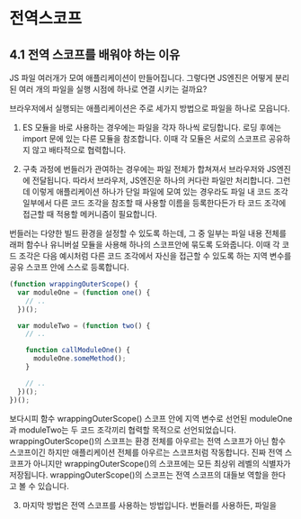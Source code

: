 # 전역스코프

## 4.1 전역 스코프를 배워야 하는 이유

JS 파일 여러개가 모여 애플리케이션이 만들어집니다. 그렇다면 JS엔진은 어떻게 분리된 여러 개의 파일을 실행 시점에 하나로 연결 시키는 걸까요?

브라우저에서 실행되는 애플리케이션은 주로 세가지 방법으로 파일을 하나로 모읍니다.

1. ES 모듈을 바로 사용하는 경우에는 파일을 각자 하나씩 로딩합니다. 로딩 후에는 import 문에 있는 다른 모듈을 참조합니다. 이때 각 모듈은 서로의 스코프르 공유하지 않고 배타적으로 협력합니다.

2. 구축 과정에 번들러가 관여하는 경우에는 파일 전체가 합쳐져서 브라우저와 JS엔진에 전달됩니다. 따라서 브라우저, JS엔진운 하나의 커다란 파일만 처리합니다. 그런데 이렇게 애플리케이션 하나가 단일 파일에 모여 있는 경우라도 파일 내 코드 조각 일부에서 다른 코드 조각을 참조할 때 사용할 이름을 등록한다든가 타 코드 조각에 접근할 때 적용할 메커니즘이 필요합니다.

번들러는 다양한 빌드 환경을 설정할 수 있도록 하는데, 그 중 일부는 파일 내용 전체를 래퍼 함수나 유니버설 모듈을 사용해 하나의 스코프안에 묶도록 도와줍니다. 이때 각 코드 조각은 다음 예시처럼 다른 코드 조각에서 자신을 접근할 수 있도록 하는 지역 변수를 공유 스코프 안에 스스로 등록합니다.

```js
(function wrappingOuterScope() {
  var moduleOne = (function one() {
    // ..
  })();

  var moduleTwo = (function two() {
    // ..

    function callModuleOne() {
      moduleOne.someMethod();
    }

    // ..
  })();
})();
```

보다시피 함수 wrappingOuterScope() 스코프 안에 지역 변수로 선언된 moduleOne과 moduleTwo는 두 코드 조각끼리 협력할 목적으로 선언되었습니다.
wrappingOuterScope()의 스코프는 환경 전체를 아우르는 전역 스코프가 아닌 함수 스코프이긴 하지만 애플리케이션 전체를 아우르는 스코프처럼 작동합니다. 진짜 전역 스코프가 아니지만 wrappingOuterScope()의 스코프에는 모든 최상위 레벨의 식별자가 저장됩니다. wrappingOuterScope()의 스코프는 전역 스코프의 대들보 역할을 한다고 볼 수 있습니다.

3. 마지막 방법은 전역 스코프를 사용하는 방법입니다. 번들러를 사용하든, 파일을 <script> 태그를 사용하거나 동적으로 리소스를 로딩해 단순히 브러우저에 개별적으로 불러오든 상관없이 모든 코드 조각을 아우른 하나의 스코프가 ㅇ벗는 경우라면 코드 조각들이 협업할 수 있는 유일한 방법은 전역 스코프를 통해서입니다.

```js
var moduleOne = (function one() {
  // ..
})();
var moduleTwo = (function two() {
  // ..

  function callModuleOne() {
    moduleOne.someMethod();
  }

  // ..
})();
```

세번째 방법을 활용할 때의 번들리 결과 코드는 대게 위와 같습니다.

moduleOne, moduleTwo는 전역 스코프로 던져지고 이 둘을 감싸는 함수 스코프는 없는 것을 확인할 수 있습니다. 그런데 이 상황은 다음 예시처럼 파일이 두개 있고, 프로그램 실행을 위해 파일을 각각 로딩해야 하는 상황과 같습니다.

module1.js의 코드는 아래와 같습니다.

```js
var moduleOne = (function one() {
  // ..
})();
```

module2.js의 코드는 아래와 같습니다.

```js
var moduleTwo = (function two() {
  // ..

  function callModuleOne() {
    moduleOne.someMethod();
  }

  // ..
})();
```

브라우저 환경에서 독립된 .js파일 여러개를 불러와야 하는 상황입니다. 이 경우, 개별 파일이 공유하는 유일한 리소스는 전역 스코프이므로 각 파일의 최상위 스코프에 선언된 변수들은 전역 스코프의 전역 변수과 됩니다.

전역 스코프는 런타임에 프로그램을 구성하는 코드 조각들이 어디에 있는지, 그리고 각 코드 조각이 어떤 방식으로 다른 코드 조각에 접근해 협력하는지에 관여하는 것뿐만 아니라 다음의 경우에도 사용합니다.

- JS 내장 기능을 사용할 때
  원싯값: undefined, null, Infinity, NaN
  네이티브 객체: Date(), Object(), String(), etc.
  전역 함수: eval(), parseInt(), etc.
  네임스페이스: Math, Atomics, JSON
  JS 협력 관계 기술: Intl, WebAssembly

- 특정 호스팅 환경에서 제공하는 내장 기능을 사용할 때
  콘솔 console (and its methods)
  DOM (window, document, etc)
  타이머 timers (setTimeout(..), etc)
  웹 API: navigator, history, geolocation, WebRTC, etc.

변수를 전역에 때려 넣으면 안된다는 것은 거의 모든 개발자들이 동의할 겁니다. 변수 전체를 전역 스코프에 선언하는 건 버그가 발생하길 기도하는 것과 다름없습니다. 하지만 모든 JS 프로그램이 전역 스코프를 접착제 삼아 파일을 모으로 실행한다는 사실은 부인할 수 없습니다.

## 4.2 전역 스코프의 위치

전역 스코프는 함수나 블록 안이 아닌 파일 가장 바깥쪽에 위치한다고 생각할 수 있는데, 실상은 그리 간단하지 않습니다.

### 4.2.1 브라우저의 창 window 객체

전역 스코프가 처리되는 환경 중 가장 순수한 환경은 브라우저에서 단독으로 .js 파일을 로드할 때 관찰 할 수 있습니다. 파일을 로드할 때 브라우저가 자동으로 추가하는게 없어서 "순수"라는 단어를 사용한 것은 아닙니다. 파일 로드 시 많은 것이 추가될 수 있습니다. 하지만 브라우저는 코드 침입을 최소하하고, 전역 스코프가 작동할 때 간섭도 최대한 하지 않습니다.

```js
var studentName = "기원";

function hello() {
  console.log(`Hello, ${studentName}!`);
}

hello();
// Hello, 기원!
```

`<script>`태그 안에 코드를 넣거나, 마크업 안에 `<script src = ...>`로 코드를 연결, 혹은 태그에 대응하는 DOM요소를 동적으로 생성하면, 이 JS 코드를 브라우저 환경에 불러올 수 있습닏. 세 경우 모두 식별자 studentName과 hello가 전역 스코프에 선언됩니다.

식별자가 전역 스코프에 선언된다는 말은 전역 객체의 프로퍼티를 통해 해당 식별자에 접근할 수 있다는 말과 같습니다.

```js
var studentName = "기원";

function hello() {
  console.log(`Hello, ${window.studentName}!`);
}

window.hello();
// Hello, 기원!
```

JS 명세서를 읽어보면 예시에서 외부 스코프가 글로벌 스코프이고 studentName은 전역 변수가 된다는 사실이 당연하다는 걸 알 수 있습니다.

순수라는 단어를 쓴 것은 바로 이런 이유 때문입니다. 그런데 불행하게도 이런 작동 방식이 모든 JS 호스트 환경에서 보장되는 것은 아닙니다. JS 개발자들이 예상치 않은 결과에 종종 놀라는 이유가 바로 여기 있습니다.

### 전역을 가리는 전역

3장에서 본 섀도잉과 전역 섀도잉을 다시 떠올려 봅시다. 안쪽 스코프에 선언된 변수는 바깥쪽 스코프에 선언된 이름이 같은 변수를 가리고 접근을 막습니다.

그런데 전역 변수와 이와 이름이 같은 전역 프로퍼티는 섀도잉과 다른 방식으로 작동합니다. 전역 스코프에서는 다음 예시처럼 전역 객체의 프로퍼티가 전역 변수이 의해 가려집니다.

```js
window.something = 422;

let something = "alswla";

console.log(something);
// alswla

console.log(window.something);
// 422
```

let으로 변수 something을 선언하면 전역 변수가 추가되지만 전역 객체의 프로퍼티가 추가 되지는 않습니다. 그 영향으로 something 렉시컬 식별자가 something전역 객체 프로퍼티를 가리게 됩니다.

전역 객체에 있는 프로퍼티와 전역 스코프에 등록된 식별자가 다르게 작동하도록 코드를 작성하는 건 좋지 않습니다. 나중에 코드를 읽게 될 사람이 분명 실수하게 될 것입니다.

전역에 무언가를 선언할 때 실수를 막을 수 있는 가장 좋은 방법은 전역에서는 항상 var를 쓰는 것입니다. let과 const는 블록 스코프에서만 쓰고 말이죠.

### DOM 전역 변수

앞서 저는(심슨)은 다양한 JS 호스트 환경 중 브라우저가 전역 스코프 처리 관점에서 가장 순수한 환경이라고 주장했습니다. 그런데 사실 브라우저는 완전히 순수한 환경이 아닙니다.

브라우저에서 돌아가는 JS 프로그램을 다뤄보면 알겠지만, DOM 요소에 id 속성을 추가하면 전역 변수가 자동으로 생기게 되고, 이 변수를 통해 해당 DOM 요소에 접근할 수 있습니다.

먼저 예시로 사용할 마크업 파일을 봅시다.

```js
<ul id="my-todo-list">
  <li id="first">다이어트</li>
  ..
</ul>
```

그리고 다음 JS파일을 페이지에 연동했다고 가정합니다.

```js
first;
// <li id="first">..</li>

window["my-todo-list"];
// <ul id="my-todo-list">..</ul>
```

DOM id 속성값이 유효한 렉시컬 이름인 경우에는 새로운 렉시컬 변수가 생성되면서 전역 변수를 통해 해당 DOM에 접근할 수 있습니다. id 속성값이 유효하지 않은 렉시컬 이름이면, 오직 전역 객체를 통해서만 DOM 요소에 접근 가능합니다.

이런 식으로 id 속성이 있는 DOM요소에 대응하는 변수를 자동으로 전역에 등록하는 것은 브라우저 환경에서 오래전부터 지원하던 기능입니다. 레거시를 개선할 수 있게지만, 여전히 레거시 기능을 지원하는 이유는 만들어진 지 오래된 사이트 중 자동 변수 등록에 의존하는 경우가 많기 때문입니다. 여러분은 자동으로 등록된 전역 변수는 되도록 사용하지 마세요

### window.name의 정체

```js
var name = 422;

console.log(name, typeof name);
// "422" string
```

예시와는 별개로 window.name은 브라우저가 전역에 미리 정의해놓은 전역 객체의 프로퍼티인데, 언뜻보면 이 프로퍼티는 전역 변수처럼 작동한다고 생각할 수 있습니다. 하지만 일반 전역 변수와는 다르게 작동합니다.

예시처럼 var를 사용해서 전역에 변수를 선언하면 이미 선언되어 있는 전역 객체 프로퍼티 name을 가리지는 않습니다. 전역 스코프에 name이라는 이름을 가진 프로퍼티가 있기 때문에 var는 무시되고 숫자 422는 window.name의 값이 됩니다. 참고로 앞서 논의 했듯이 let name으로 변수를 선언했다면 별도의 전역 변수 name이 생기면서 window.name은 가려졌을 겁니다.

그런데 분명 name에 숫자 422을 할당했는데도 값을 읽으면 문자열 "422"가 튀어나옵니다. 이렇게 브라우저가 이상하게 작동하는 이유는 name 프로퍼티는 사전에 정의된 getter, setter이기 때문입니다. 그리고 setter에는 어떤 값이든 문자열로 변환시키는 규칙이 있고요.

### 4.2.2 웹 워커

웹워커는 브라우저에서 돌아가는 JS의 작동 방식을 바꿔주는 웹 플랫폼 확장기능입니다. JS파일을 별도의 스레드에서 돌아가게 해줍니다.

웹 워커를 사용하는 프로그램은 별도의 스레드에서 실행되므로 레이스 컨디션이나 기타 경쟁 상태를 막거나 피하려는 목적으로 메인 애플리케이션 스레드와 통신이 제한됩니다.

웹 워커는 완전히 별개의 프로그램으로 취급되므로 메인 JS프로그램과 전역 스코프를 공유하지 않습니다. 하지만 코드를 실행하는 건 브라우저의 JS엔진이므로 웹 워커에도 순수 전역 스코프 메커니즘이 적용되느 않을까하는 기대를 할 수 있습니다. 하지만 웹 워커에서는 DOM에 접근할 수 없으므로 전역 스코프에 접근할 수 있게 하는 window를 사용하지 못합니다.

웹 워커에서 전역 객체에 접근하려면 일반적으로 self 키워드를 사용합니다.

```js
var studentName = "민지";
let studentID = 11;

function hello() {
  console.log(`Hello, ${self.studentName}!`);
}

self.hello();
// Hello, 민지!

self.studentID;
// undefined
```

메인 JS 프로그램과 마찬가지로 var와 function 선언은 self처럼 전역 객체에 미러링 프로퍼티를 생성하지만, let을 비롯한 그 이외의 선언은 미러링 프로퍼티를 생성하지 않습니다.

웹 워커 예시처럼 전역 스코프는 일반 JS프로그램의 전역 스코프와 작동 방식이 거의 같습니다. DOM과 엮일 일이 없으므로 훨씬 더 순수하게 작동한다 말할 수 있겠니요.

### 4.2.3 개발자 도구와 콘솔 REPL

개발자 도구는 JS환경을 완전히 재현하지 않습니다. 개발자 도구는 JS코드를 처리하지만 DX라 부르는 개발자 경험을 향상시키기 위해 UX가 설계되었습니다.

DX를 중시하며 일반 JS 프로그램을 처리할 때 보다, 덜 엄격하게 JS 코드 조각을 처리하다 보면 눈에 띄는 차이가 보입니다. 일반 JS 프로그램이었다면 오류가 났을 코드도 개발자 도구에서 입력하면 오류가 나지 않는 식으로요.

이러한 차이 중 스코프와 연관된 사례는 다음과 같습니다.

- 전역 스코프의 작동 방식
- 호이스팅
- 가장 바깥 스코프에서 블록 스코프를 선언을 할 때

콘솔이나 REPL을 사용해 가장 바깥 스코프에 문을 입력하면, 해당 문이 실제 전역 스코프에서 처리되는 것처럼 보이지만 실제로는 그렇지 않습니다. 콘솔, REPL은 전역 스코프 작동 방식을 유사하게 모방하며 입력받은 문을 처리합니다. 그런데 이들은 에뮬레이터일 뿐이라서 JS엔진에서 전역 스코프가 작동하는 방식을 완벽히 모방하지 못합니다. 개발자 도구, 콘솔, REPL은 개발자 편의를 우선시합니다. 이 말은 JS명세서와는 다르게 프로그램이 동작할 수 있다는 겁니다.

개발자 도구는 개발자 편의를 위한 도구이므로 개발자 활동에 최적화되어있지만 실제 JS 프로그램 컨텍스트 결졍 혹은 검증하려는 목적으로 쓰기에는 적합하지 않다는 점을 알아주세요.

### 4.2.4 ES 모듈

모듈 패턴은 ES6에서 공식 지원하기 시작했습니다. 이 특징은 파일 내 최상위 레벨 스코프 작동 방식입니다.

```js
var studentName = "hong";

function hello() {
    console.log(`Hello, ${ studentName }!`);
}

hello();
// Hello, hong!

export hello;
```

import를 사용해 예시 코드를 ES모듈 형태로 불러와 사용하는 경우에도 그냥 단독 파일을 실행하는 것과 동일하게 동작합니다. 하지만 전체 애플리케이션 관점에서 관찰되는 현상은 경우가 다릅니다.

studentName과 hello는 모듈 내에서는 최상위 레벨인 가장 바깥 스코프에서 선언되지만, 저역 변수가 되지는 않습니다. 대신 모듈 범위 스코프의 변수가 됩니다. 참고로 모듈 범위 스코프는 모듈 전역스코프라고도 합니다.

그런데 모듈에서는 최상위 레벨의 선언을 프로퍼티로 추가할 수 있는 모듈 범위 스코프 객체를 지원하지 않습니다. 그렇다고 모듈로 구성된 프로그램에 전역 변수가 없다거나 전역 변수에 접근할 수 없다는 것이 아니라 모듈 내 최상위 레벨에서 변수를 선언하면 전역 변수가 생기지 않는 다는 의미입니다.

모듈 최상위 레벨 스코프에서는 모듈 내 모든 콘텐츠가 함수에 래핑된 것처럼 묶여서 처리되고, 이 묶음은 전역 스코프의 하위 스코프가 됩니다.

ES모듈 패턴에서는 현재 모듈을 작동시키는데 필요한 모든 모듈을 import하는 전역 스코프에 대한 의존도를 최소화하라 권장합니다. 따라서 ES 모듈 패턴을 사용하면 전역 스코프나 전역 스코프 객체를 사용하는 빈도가 줄어듭니다.

### 4.2.5 Node.js

Node.js는 개발자를 당황하게 만드는 몇 가지 특성이 있습니다.
엔트리 파일을 포함하여 모든 JS파일을 모듈로 처리한다는 특성이 그 중 하나입니다. 이런 특징은 브라우저에서 모듈이 아닌 파일을 로드할 때와 다르게 각 JS 파일이 자체 스코프를 갖게합니다.

필자가 이 책을 집필하는 시점에는 Node.js가 ES 모듈을 지원한다고 발표했지만, 사실 Node.js는 태생부터 Common.js라는 모듈 형식을 지원했습니다.

```js
var studentName = "성준";

function hello() {
  console.log(`Hello, ${studentName}!`);
}

hello();
// Hello, 성준!

module.exports.hello = hello;
```

코드를 함수로 감싸는데, 이는 var 및 function 선언이 전역 변수로 취급되는 걸 방지하고 선언들을 함수 스코프에 포함시키기 위해서입니다.

```js
function Module(module,require,__dirname,...) {
    var studentName = "성준";

    function hello() {
        console.log(`Hello, ${ studentName }!`);
    }

    hello();
    // Hello, 성준!

    module.exports.hello = hello;
}
```

Node.js는 추가 함수 Module()을 호출해 모듈을 실행합니다. 예시를 보면 Node.js에서 var 및 function 선언문이 왜 전역이 아니고 모듈 스코프인지 명쾌해집니다.

이런 API의 식별자들은 전역에 있지 않습니다. 이 API들은 예시에서 함수 Module()에 있는 매개변수처럼 모든 모듈의 스코프에 자동으로 주입됩니다.

그렇다면 Node.js에서 진짜 전역 변수는 어떻게 정의될까요? Node.js 내장 전역 프로퍼티인 global에 프로퍼티를 추가하는 방법이 유일합니다. global은 진짜 전역 스코프 객체에 접근할 수 있게 해주는 참조값으로 브라우저 환경의 window와 비슷합니다.

```js
global.studentName = "hong";

function hello() {
  console.log(`Hello, ${studentName}!`);
}

hello();
// Hello, hong!

module.exports.hello = hello;
```

studentName을 객체 global의 프로퍼티로 추가하고, console.log() 문안에서 studentName을 일반 전역 변수를 사용하는 것처럼 접근했습니다.

식별자 global은 JS가 아닌 Node.js에 정의되었다는 걸 기억하세요.

## 4.3 GlobalThis

호스팅 환경마다 차이를 보이는 특징을 정리하면

- 최상위 레벨 스코프에 var, function 또는 let, const, class를 사용해 전역 변수를 선언할 수 있는데 두 방식에는 차이가 있습니다.
- var, function 을 사용해 선언하면 해당 선언은 전역 객체의 프로퍼티로 추가됩니다.
- 전역 스코프 객체는 window, self, global로 참조합니다.

전역 스코프 객체 참조를 얻는 다른 방법을 살펴봅시다.

```js
const theGlobalScopeObject = new Function("return this")();
```

new Function()을 사용한 방법도 있습니다.

방법은 더 많지만 모든 방법을 설명하지 않는 이유가 있습니다.

ES2020에서 마침내 전역 스코프 객체 참조가 globalThis로 표준화 되었기 때문입니다. 코드를 실행하는 JS 엔진 상태에 따라 다르지만 요즘에는 globalThis를 사용하면 전역 스코프 객체를 참조할 수 있습니다.

JS 환경이 globalThis를 지원하지 않는다면 다음과 같은 폴리필을 사용해 호스트 환경에 상관없이 안전한 방식으로 전역 스코프 객체를 참조할 수 있습니다.

```js
const theGlobalScopeObject =
  typeof globalThis != "undefined"
    ? globalThis
    : typeof global != "undefined"
    ? global
    : typeof window != "undefined"
    ? window
    : typeof self != "undefined"
    ? self
    : new Function("return this")();
```

## 4.4 정리

코드를 모듈 단위로 쪼개는 개발 방식이 자리 잡으면서 전역 네임스페이스에 식별자를 저장하는 방식을 지금은 많이 사용하지 않습니다. 그럼에도 불구하고 전역 스코프는 모든 JS 프로그램에 존재하고 중요한 역할을 합니다.

여러분이 작성한 코드가 브라우저를 넘어, 점어 그 영역을 확애해 감에 따라서 호스트 환경별로 전역 스코프와 전역 스코프 객체가 어떤 차이를 보이는지 확실히 아는 것이 중요해졌습니다.
